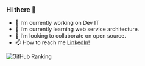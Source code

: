 ### Hi there 👋
<!---
**mrsasi/mrsasi** is a ✨ _special_ ✨ repository because its `README.md` (this file) appears on your GitHub profile.
Here are some ideas to get you started:
--->

- 🔭 I’m currently working on Dev IT
- 🌱 I’m currently learning web service architecture.
- 👯 I’m looking to collaborate on open source.
- 📫 How to reach me [LinkedIn!](https://www.linkedin.com/in/sasikumar-chandrasekar)

![GitHub Ranking](https://github-readme-stats.vercel.app/api?username=mrsasi&show_icons=true)

